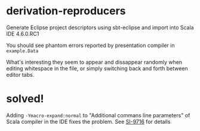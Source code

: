 # derivation-reproducers

Generate Eclipse project descriptors using sbt-eclipse and import into Scala IDE 4.6.0.RC1

You should see phantom errors reported by presentation compiler in `example.Data`

What's interesting they seem to appear and dissappear randomly when editing whitespace in the file, or simply switching back and forth between editor tabs.

# solved!

Adding `-Ymacro-expand:normal` to "Additional commans line parameters" of Scala compiler in the IDE fixes the problem. See [SI-9716](https://github.com/scala/bug/issues/9716) for details
